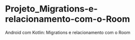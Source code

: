 # Projeto_Migrations-e-relacionamento-com-o-Room
Android com Kotlin: Migrations e relacionamento com o Room
